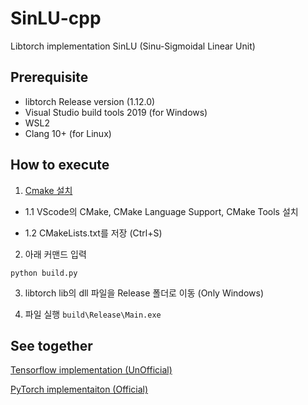 # SinLU-cpp

Libtorch implementation SinLU (Sinu-Sigmoidal Linear Unit)

## Prerequisite

- libtorch Release version (1.12.0)
- Visual Studio build tools 2019 (for Windows)
- WSL2
- Clang 10+ (for Linux)

## How to execute 
1. [Cmake 설치](https://cmake.org/download/)

- 1.1 VScode의 CMake, CMake Language Support, CMake Tools 설치

- 1.2 CMakeLists.txt를 저장 (Ctrl+S)

2. 아래 커맨드 입력 

```python build.py```

3. libtorch lib의 dll 파일을 Release 폴더로 이동 (Only Windows)

4. 파일 실행 ```build\Release\Main.exe```

## See together

[Tensorflow implementation (UnOfficial)](https://github.com/kaintels/SinLU-tf)

[PyTorch implementaiton (Official)](https://github.com/ashis0013/SinLU)
